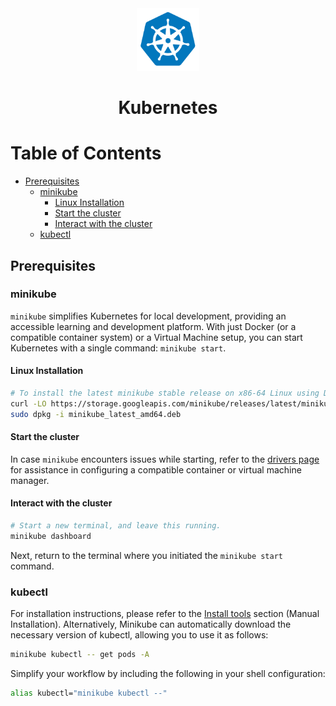 <div align="center">
  <a href="https://kubernetes.io/">
    <img alt="kubernetes" src="../logos/kubernetes.png" height="100" width="100"/>
  </a>
  <h1>Kubernetes</h1>
</div>

# Table of Contents

- [Prerequisites](#prerequisites)
  - [minikube](#minikube)
    - [Linux Installation](#linux-installation)
    - [Start the cluster](#start-the-cluster)
    - [Interact with the cluster](#interact-with-the-cluster)
  - [kubectl](#kubectl)

## Prerequisites

### minikube

`minikube` simplifies Kubernetes for local development, providing an accessible learning and development platform. With just Docker (or a compatible container system) or a Virtual Machine setup, you can start Kubernetes with a single command: `minikube start`.

#### Linux Installation

```sh
# To install the latest minikube stable release on x86-64 Linux using Debian package
curl -LO https://storage.googleapis.com/minikube/releases/latest/minikube_latest_amd64.deb
sudo dpkg -i minikube_latest_amd64.deb
```

#### Start the cluster

In case `minikube` encounters issues while starting, refer to the [drivers page](https://minikube.sigs.k8s.io/docs/drivers/) for assistance in configuring a compatible container or virtual machine manager.

#### Interact with the cluster

```sh
# Start a new terminal, and leave this running.
minikube dashboard
```

Next, return to the terminal where you initiated the `minikube start` command.

### kubectl

For installation instructions, please refer to the [Install tools](https://kubernetes.io/docs/tasks/tools/#kubectl) section (Manual Installation). Alternatively, Minikube can automatically download the necessary version of kubectl, allowing you to use it as follows:

```sh
minikube kubectl -- get pods -A
```

Simplify your workflow by including the following in your shell configuration:

```sh
alias kubectl="minikube kubectl --"
```
